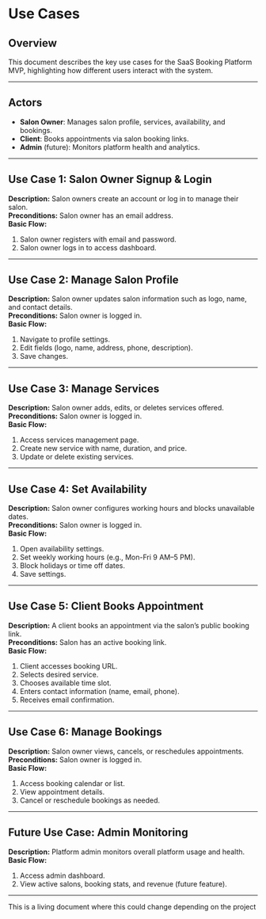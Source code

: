 # Use Cases

## Overview
This document describes the key use cases for the SaaS Booking Platform MVP, highlighting how different users interact with the system.

---

## Actors
- **Salon Owner**: Manages salon profile, services, availability, and bookings.
- **Client**: Books appointments via salon booking links.
- **Admin** (future): Monitors platform health and analytics.

---

## Use Case 1: Salon Owner Signup & Login
**Description:** Salon owners create an account or log in to manage their salon.  
**Preconditions:** Salon owner has an email address.  
**Basic Flow:**  
1. Salon owner registers with email and password.  
2. Salon owner logs in to access dashboard.

---

## Use Case 2: Manage Salon Profile  
**Description:** Salon owner updates salon information such as logo, name, and contact details.  
**Preconditions:** Salon owner is logged in.  
**Basic Flow:**  
1. Navigate to profile settings.  
2. Edit fields (logo, name, address, phone, description).  
3. Save changes.

---

## Use Case 3: Manage Services  
**Description:** Salon owner adds, edits, or deletes services offered.  
**Preconditions:** Salon owner is logged in.  
**Basic Flow:**  
1. Access services management page.  
2. Create new service with name, duration, and price.  
3. Update or delete existing services.

---

## Use Case 4: Set Availability  
**Description:** Salon owner configures working hours and blocks unavailable dates.  
**Preconditions:** Salon owner is logged in.  
**Basic Flow:**  
1. Open availability settings.  
2. Set weekly working hours (e.g., Mon-Fri 9 AM–5 PM).  
3. Block holidays or time off dates.  
4. Save settings.

---

## Use Case 5: Client Books Appointment  
**Description:** A client books an appointment via the salon’s public booking link.  
**Preconditions:** Salon has an active booking link.  
**Basic Flow:**  
1. Client accesses booking URL.  
2. Selects desired service.  
3. Chooses available time slot.  
4. Enters contact information (name, email, phone).  
5. Receives email confirmation.

---

## Use Case 6: Manage Bookings  
**Description:** Salon owner views, cancels, or reschedules appointments.  
**Preconditions:** Salon owner is logged in.  
**Basic Flow:**  
1. Access booking calendar or list.  
2. View appointment details.  
3. Cancel or reschedule bookings as needed.

---

## Future Use Case: Admin Monitoring  
**Description:** Platform admin monitors overall platform usage and health.  
**Basic Flow:**  
1. Access admin dashboard.  
2. View active salons, booking stats, and revenue (future feature).

---

This is a living document where this could change depending on the project
